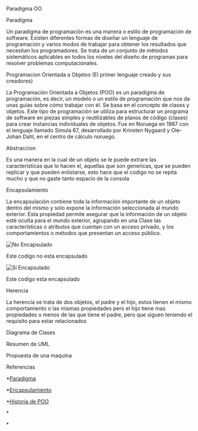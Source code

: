 Paradigma OO

Paradigma

Un paradigma de programación es una manera o estilo de programación de software. Existen diferentes formas de diseñar un lenguaje de programación y varios modos de trabajar para obtener los resultados que necesitan los programadores.  Se trata de un conjunto de métodos sistemáticos aplicables en todos los niveles del diseño de programas para resolver problemas computacionales.

Programacion Orientada a Objetos (El primer lenguaje creado y sus creadores)

La Programación Orientada a Objetos (POO) es un paradigma de programación, es decir, un modelo o un estilo de programación que nos da unas guías sobre cómo trabajar con él. Se basa en el concepto de clases y objetos. Este tipo de programación se utiliza para estructurar un programa de software en piezas simples y reutilizables de planos de código (clases) para crear instancias individuales de objetos. 
Fue en Noruega en 1967 con el lenguaje llamado Simula 67, desarrollado por Krinsten Nygaard y Ole-Johan Dahl, en el centro de cálculo noruego.


Abstraccion

Es una manera en la cual de un objeto se le puede extrare las caracteristicas que lo hacen el, aquellas que son genericas, que se pueden replicar y que pueden enlistarse, esto hace que el codigo no se repita mucho y que no gaste tanto espacio de la consola

Encapsulamiento

La encapsulación contiene toda la información importante de un objeto dentro del mismo y solo expone la información seleccionada al mundo exterior. 
Esta propiedad permite asegurar que la información de un objeto esté oculta para el mundo exterior, agrupando en una Clase las características o atributos que cuentan con un acceso privado, y los comportamientos o métodos que presentan un acceso público.

![No Encapsulado](https://ferestrepoca.github.io/paradigmas-de-programacion/poo/poo_teoria/images/classpython.png)

Este codigo no esta encapsulado

![Si Encapsulado](https://www.ciberaula.com/imagenes/enc_1.PNG)

Este codigo esta encapsulado

Herencia

La herencia se trata de dos objetos, el padre y el hijo, estos tienen el mismo comportamiento o las mismas propiedades pero el hijo tiene mas propiedades o menos de las que tiene el padre, pero que siguen teniendo el requisito para estar relacionados


Diagrama de Clases

Resumen de UML



Propuesta de una maquina


Referencias

*[Paradigma](https://profile.es/blog/que-son-los-paradigmas-de-programacion/)

*[Encapsulamiento](https://profile.es/blog/que-es-la-programacion-orientada-a-objetos/)

*[Historia de POO](http://sis324loo.blogspot.com/2008/09/historia-de-los-lenguajes-de_29.html)

*[]()

*[]()
